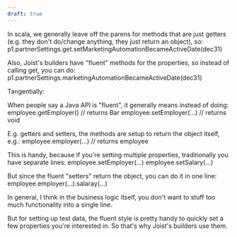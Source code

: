 ```yaml
---
draft: true
---
```


In scala, we generally leave off the parens for methods that are just getters (e.g. they don't do/change anything, they just return an object), so: 
p1.partnerSettings.get.setMarketingAutomationBecameActiveDate(dec31)

Also, Joist's builders have "fluent" methods for the properties, so instead of calling get, you can do: 
p1.partnerSettings.marketingAutomationBecameActiveDate(dec31)

Tangentially: 

When people say a Java API is "fluent", it generally means instead of doing: 
employee.getEmployer() // returns Bar
employee.setEmployer(...) // returns void

E.g. getters and setters, the methods are setup to return the object itself, e.g.: 
employee.employer(...) // returns employee

This is handy, because if you're setting multiple properties, traditionally you have separate lines: 
employee.setEmployer(...)
employee.setSalary(...)

But since the fluent "setters" return the object, you can do it in one line: 
employee.employer(...).salaray(...)

In general, I think in the business logic itself, you don't want to stuff too much functionality into a single line. 

But for setting up test data, the fluent style is pretty handy to quickly set a few properties you're interested in. So that's why Joist's builders use them.
